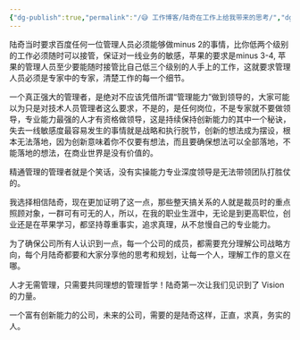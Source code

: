 ```yaml
---
{"dg-publish":true,"permalink":"/😅 工作博客/陆奇在工作上给我带来的思考/","dgPassFrontmatter":true,"created":"2023-12-13T22:56:03.328+08:00"}
---
```



陆奇当时要求百度任何一位管理人员必须能够做minus 2的事情，比你低两个级别的工作必须随时可以接管，保证对一线业务的敏感，苹果的要求是minus 3-4, 苹果的管理人员至少要能随时接管比自己低三个级别的人手上的工作，这就要求管理人员必须是专家中的专家，清楚工作的每一个细节。

一个真正强大的管理者，是绝对不应该凭借所谓“管理能力”做到领导的，大家可能以为只是对技术人员管理者这么要求，不是的，是任何岗位，不是专家就不要做领导，专业能力最强的人才有资格做领导，这是持续保持创新能力的其中一个秘诀，失去一线敏感度最容易发生的事情就是战略和执行脱节，创新的想法成为摆设，根本无法落地，因为创新意味着你不仅要有想法，而且要确保想法可以全部落地，不能落地的想法，在商业世界是没有价值的。

精通管理的管理者就是个笑话，没有实操能力专业深度领导是无法带领团队打胜仗的。

我选择相信陆奇，现在更加证明了这一点，那些整天搞关系的人就是裁员时的重点照顾对象，一群可有可无的人，所以，在我的职业生涯中，无论是到更高职位，创业还是在苹果学习，都坚持尊重事实，追求真理，从不怠慢自己的专业能力。 

为了确保公司所有人认识到一点，每一个公司的成员，都需要充分理解公司战略方向，每个月陆奇都要和大家分享他的思考和规划，让每一个人，理解工作的意义在哪。

人才无需管理，只需要共同理想的管理哲学！陆奇第一次让我们见识到了 Vision 的力量。

一个富有创新能力的公司，未来的公司，需要的是陆奇这样，正直，求真，务实的人。
